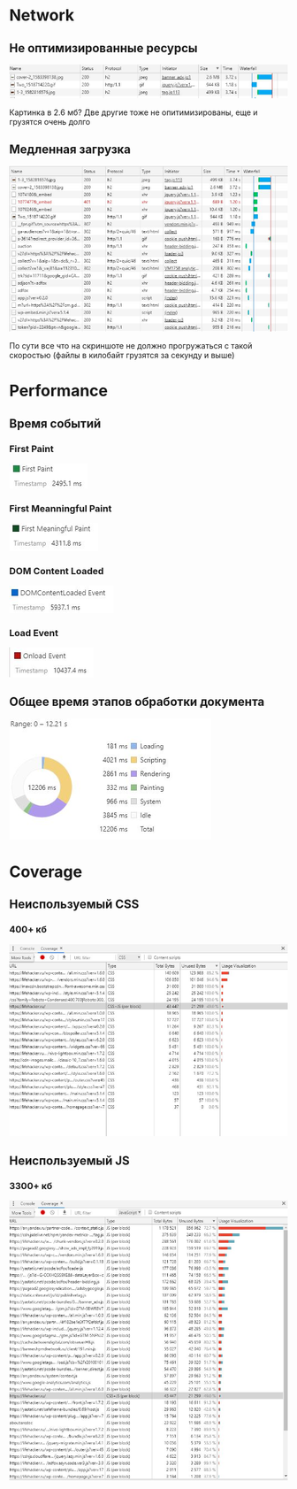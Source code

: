 # Network

## Не оптимизированные ресурсы

![Большие по размеру картинки](/network/big_size_resources.JPG)

Картинка в 2.6 мб? Две другие тоже не опитимизированы, еще и грузятся очень долго

## Медленная загрузка

![Медленная загрузка](/network/slow_download_sorted.JPG)

По сути все что на скриншоте не должно прогружаться с такой скоростью (файлы в килобайт грузятся за секунду и выше)

# Performance

## Время событий

### First Paint 
![First Paint](/performance/first_paint.JPG)

### First Meanningful Paint 
![First Meanningful Paint ](/performance/fmp.JPG)

### DOM Content Loaded
![DOM Content Loaded](/performance/DCL.JPG)

### Load Event
![Load Event](/performance/ONLOAD.JPG)

## Общее время этапов обработки документа

![Summary](/performance/summary.JPG)

# Coverage

## Неиспользуемый CSS

### 400+ кб
![Unused_CSS](/coverage/unused_css.JPG)

## Неиспользуемый JS

### 3300+ кб
![Unused_JS](/coverage/unused_js.JPG)
